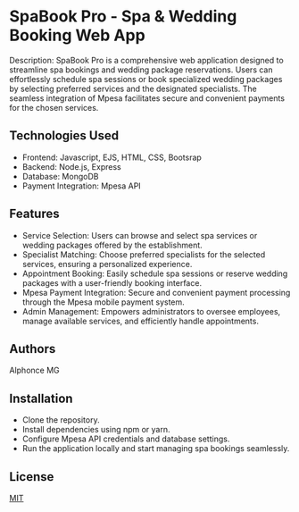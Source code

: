 
#  SpaBook Pro - Spa & Wedding Booking Web App

Description:
SpaBook Pro is a comprehensive web application designed to streamline spa bookings and wedding package reservations. Users can effortlessly schedule spa sessions or book specialized wedding packages by selecting preferred services and the designated specialists. The seamless integration of Mpesa facilitates secure and convenient payments for the chosen services.


## Technologies Used
- Frontend: Javascript, EJS, HTML, CSS, Bootsrap
- Backend: Node.js, Express
- Database: MongoDB
- Payment Integration: Mpesa API
## Features

- Service Selection: Users can browse and select spa services or wedding packages offered by the establishment.
- Specialist Matching: Choose preferred specialists for the selected services, ensuring a personalized experience.
- Appointment Booking: Easily schedule spa sessions or reserve wedding packages with a user-friendly booking interface.
- Mpesa Payment Integration: Secure and convenient payment processing through the Mpesa mobile payment system.
- Admin Management: Empowers administrators to oversee employees, manage available services, and efficiently handle appointments.



## Authors
 
Alphonce MG


## Installation
- Clone the repository.
- Install dependencies using npm or yarn.
- Configure Mpesa API credentials and database settings.
- Run the application locally and start managing spa bookings seamlessly.
## License

[MIT](https://choosealicense.com/licenses/mit/)

